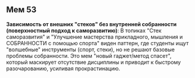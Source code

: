 ## Мем 53

**Зависимость от внешних "стеков" без внутренней собранности (поверхностный подход к саморазвитию)**: В топиках "Стек саморазвития" и "Улучшение мастерства прикладного, мышления и СОБРАННОСТИ с помощью спорта" виден паттерн, где студенты ищут "волшебные" инструменты (спорт, стеки), но не решают базовые проблемы собранности. Это мем "новый гаджет/метод спасет", который маскирует отсутствие дисциплины и приводит к быстрому разочарованию, усиливая прокрастинацию.